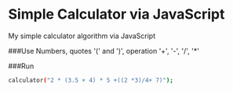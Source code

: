 # Simple Calculator via JavaScript
My simple calculator algorithm via JavaScript

###Use
Numbers, quotes '(' and ')', operation '+', '-', '/', '*'

###Run
```sh
calculator("2 * (3.5 + 4) * 5 +((2 *3)/4+ 7)");
```
